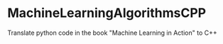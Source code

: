 # MachineLearningAlgorithmsCPP
Translate python code in the book "Machine Learning in Action" to C++
